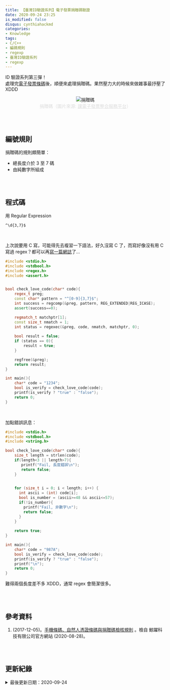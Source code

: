 ```yaml
---
title: 【臺灣ID驗證系列】電子發票捐贈碼驗證
date: 2020-09-24 23:25
is_modified: false
disqus: cynthiahackmd
categories:
- Knowledge
tags:
- C/C++
- 編碼規則
- regexp
- 臺灣ID驗證系列
- regexp
--- 
```


ID 驗證系列第三彈！     
處理完[電子發票條碼](/Check-E-Government-Uniform-Invoice)後，順便來處理捐贈碼。果然壓力大的時候來做雜事最抒壓了 XDDD 
<!--more-->

<center> <img src="https://i.imgur.com/Fl4uKtL.png?1" alt="捐贈碼"></center>
<center style="color:Gainsboro;">捐贈碼（圖片來源: <a href="https://www.einvoice.nat.gov.tw/ein_upload/html/ESQ/ESQ601W.htmll" style="color:Gainsboro;">課電子發票整合服務平台</a>）</center>

<br><br> 

## 編號規則
捐贈碼的規則頗簡單：
- 總長度介於 3 至 7 碼
- 由純數字所組成


<br><br>

## 程式碼
用 Regular Expression 
```
^\d{3,7}$
```

<br> 

上次說要用 C 寫，可能得先去複習一下語法，好久沒寫 C 了，而寫好像沒有用 C 寫過 regex？都可以再[寫一篇網誌](/Regular-Expressions-in-C)了...

```cpp
#include <stdio.h>
#include <stdbool.h>
#include <regex.h>  
#include <assert.h>


bool check_love_code(char* code){
    regex_t preg; 
    const char* pattern = "^[0-9]{3,7}$";
    int success = regcomp(&preg, pattern, REG_EXTENDED|REG_ICASE); 
    assert(success==0);

    regmatch_t matchptr[1];
    const size_t nmatch = 1;   
    int status = regexec(&preg, code, nmatch, matchptr, 0); 
    
    bool result = false;
    if (status == 0){
        result = true;
    }

    regfree(&preg);    
    return result;
}

int main(){
    char* code = "1234"; 
    bool is_verify = check_love_code(code);
    printf(is_verify ? "true" : "false");
    return 0;
}
```

<br>

加點錯誤訊息：
```cpp
#include <stdio.h>
#include <stdbool.h>
#include <string.h>

bool check_love_code(char* code){ 
    size_t length = strlen(code);
    if(length<3 || length>7){
       printf("Fail, 長度錯誤\n");
       return false;
    }

 
    for (size_t i = 0; i < length; i++) {
      int ascii = (int) code[i];
      bool is_number = (ascii>=48 && ascii<=57);
      if(!is_number){
        printf("Fail, 非數字\n");
        return false;
      }
    }
  
    return true;
}

int main(){
    char* code = "987A"; 
    bool is_verify = check_love_code(code);
    printf(is_verify ? "true" : "false");
    printf("\n");
    return 0;
}
```

難得兩個長度差不多 XDDD，通常 regex 會簡潔很多。


<br><br> 

## 參考資料 
1. (2017-12-05)。[手機條碼、自然人憑證條碼與捐贈碼檢核規則](https://www.cetustek.com.tw/news.php?id=186) 。檢自 鯨躍科技有限公司官方網站 (2020-08-28)。

<br><br> 

## 更新紀錄
<details>
  <summary>最後更新日期：2020-09-24</summary>
  <ul class="timestamp">
    　<li>2020-09-24 發布</li>
    　<li>2020-09-11 完稿</li>
    　<li>2020-08-28 起稿</li>
  </ul>
</details>